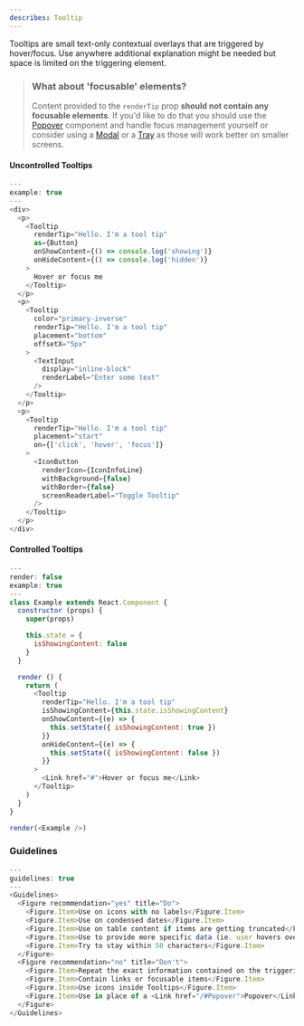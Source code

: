 ```yaml
---
describes: Tooltip
---
```


Tooltips are small text-only contextual overlays that are triggered by hover/focus. Use anywhere additional explanation might be needed but space is limited on the triggering element.

> ### What about 'focusable' elements?
> Content provided to the `renderTip` prop __should not contain any focusable elements__. If you'd like to do
that you should use the [Popover](#Popover) component and handle focus management yourself or
consider using a [Modal](#Modal) or a [Tray](#Tray) as those will work better on smaller screens.


#### Uncontrolled Tooltips
```js
---
example: true
---
<div>
  <p>
    <Tooltip
      renderTip="Hello. I'm a tool tip"
      as={Button}
      onShowContent={() => console.log('showing')}
      onHideContent={() => console.log('hidden')}
    >
      Hover or focus me
    </Tooltip>
  </p>
  <p>
    <Tooltip
      color="primary-inverse"
      renderTip="Hello. I'm a tool tip"
      placement="bottom"
      offsetX="5px"
    >
      <TextInput
        display="inline-block"
        renderLabel="Enter some text"
      />
    </Tooltip>
  </p>
  <p>
    <Tooltip
      renderTip="Hello. I'm a tool tip"
      placement="start"
      on={['click', 'hover', 'focus']}
    >
      <IconButton
        renderIcon={IconInfoLine}
        withBackground={false}
        withBorder={false}
        screenReaderLabel="Toggle Tooltip"
      />
    </Tooltip>
  </p>
</div>
```

#### Controlled Tooltips

```js
---
render: false
example: true
---
class Example extends React.Component {
  constructor (props) {
    super(props)

    this.state = {
      isShowingContent: false
    }
  }

  render () {
    return (
      <Tooltip
        renderTip="Hello. I'm a tool tip"
        isShowingContent={this.state.isShowingContent}
        onShowContent={(e) => {
          this.setState({ isShowingContent: true })
        }}
        onHideContent={(e) => {
          this.setState({ isShowingContent: false })
        }}
      >
        <Link href="#">Hover or focus me</Link>
      </Tooltip>
    )
  }
}

render(<Example />)

```

### Guidelines

```js
---
guidelines: true
---
<Guidelines>
  <Figure recommendation="yes" title="Do">
    <Figure.Item>Use on icons with no labels</Figure.Item>
    <Figure.Item>Use on condensed dates</Figure.Item>
    <Figure.Item>Use on table content if items are getting truncated</Figure.Item>
    <Figure.Item>Use to provide more specific data (ie. user hovers over a chart element, Tooltip shows precise info)</Figure.Item>
    <Figure.Item>Try to stay within 50 characters</Figure.Item>
  </Figure>
  <Figure recommendation="no" title="Don't">
    <Figure.Item>Repeat the exact information contained on the triggering element</Figure.Item>
    <Figure.Item>Contain links or focusable items</Figure.Item>
    <Figure.Item>Use icons inside Tooltips</Figure.Item>
    <Figure.Item>Use in place of a <Link href="/#Popover">Popover</Link> or <Link href="/#Menu">Menu</Link></Figure.Item>
  </Figure>
</Guidelines>
```
